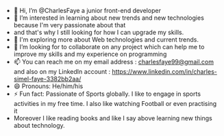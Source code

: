 - 👋 Hi, I’m @CharlesFaye a junior front-end developer
- 👀 I’m interested in learning about new trends and new technologies because I'm very passionate about that
- and that's why I still looking for how I can upgrade my skills.
- 🌱 I'm exploring more about Web technologies and current trends.
- 💞️ I’m looking for to collaborate on any project which can help me to improve my skills and my experience on programming
- 📫 You can reach me on my email address : charlesfaye99@gmail.com and also on my LinkedIn account : https://www.linkedin.com/in/charles-simel-faye-3382bb2aa/
- 😄 Pronouns: He/him/his
- ⚡ Fun fact: Passionate of Sports globally. I like to engage in sports activities in my free time. I also like watching Football or even practising it
- Moreover I like reading books and like I say above learning new things about technology.


